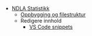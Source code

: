 - [NDLA Statistikk](/)
  - [Oppbygging og filestruktur](filestructure.md)
  - Redigere innhold
    - [VS Code snippets](snippets.md)
